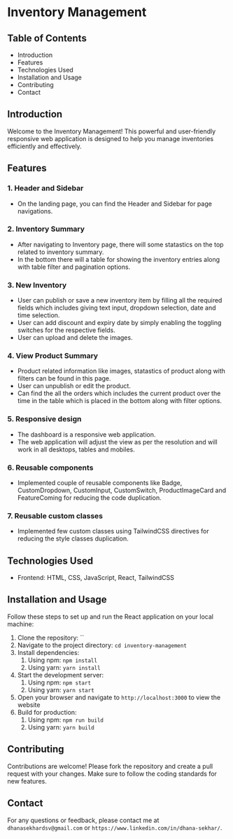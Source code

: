 # Inventory Management

## Table of Contents
- Introduction
- Features
- Technologies Used
- Installation and Usage
- Contributing
- Contact

## Introduction
Welcome to the Inventory Management! This powerful and user-friendly responsive web application is designed to help you manage inventories efficiently and effectively.

## Features
### 1. Header and Sidebar
- On the landing page, you can find the Header and Sidebar for page navigations.
### 2. Inventory Summary
- After navigating to Inventory page, there will some statastics on the top related to inventory summary.
- In the bottom there will a table for showing the inventory entries along with table filter and pagination options.
### 3. New Inventory
- User can publish or save a new inventory item by filling all the required fields which includes giving text input, dropdown selection, date and time selection.
- User can add discount and expiry date by simply enabling the toggling switches for the respective fields.
- User can upload and delete the images.
### 4. View Product Summary
- Product related information like images, statastics of product along with filters can be found in this page.
- User can unpublish or edit the product.
- Can find the all the orders which includes the current product over the time in the table which is placed in the bottom along with filter options.
### 5. Responsive design
- The dashboard is a responsive web application.
- The web application will adjust the view as per the resolution and will work in all desktops, tables and mobiles.
### 6. Reusable components
- Implemented couple of reusable components like Badge, CustomDropdown, CustomInput, CustomSwitch, ProductImageCard and FeatureComing for reducing the code duplication.
### 7. Reusable custom classes
- Implemented few custom classes using TailwindCSS directives for reducing the style classes duplication.

## Technologies Used
- Frontend: HTML, CSS, JavaScript, React, TailwindCSS

## Installation and Usage
Follow these steps to set up and run the React application on your local machine:
1. Clone the repository: ``
2. Navigate to the project directory: `cd inventory-management`
3. Install dependencies:
    1. Using npm: `npm install`
    2. Using yarn: `yarn install`
4. Start the development server:
    1. Using npm: `npm start`
    2. Using yarn: `yarn start`
5. Open your browser and navigate to `http://localhost:3000` to view the website
6. Build for production:
    1. Using npm: `npm run build`
    2. Using yarn: `yarn build`

## Contributing
Contributions are welcome! Please fork the repository and create a pull request with your changes. Make sure to follow the coding standards for new features.

## Contact
For any questions or feedback, please contact me at `dhanasekhardsv@gmail.com` or `https://www.linkedin.com/in/dhana-sekhar/`.